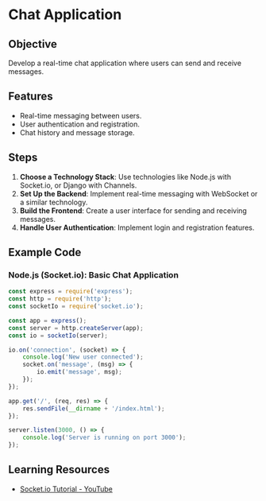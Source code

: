 # Chat Application

## Objective
Develop a real-time chat application where users can send and receive messages.

## Features
- Real-time messaging between users.
- User authentication and registration.
- Chat history and message storage.

## Steps
1. **Choose a Technology Stack**: Use technologies like Node.js with Socket.io, or Django with Channels.
2. **Set Up the Backend**: Implement real-time messaging with WebSocket or a similar technology.
3. **Build the Frontend**: Create a user interface for sending and receiving messages.
4. **Handle User Authentication**: Implement login and registration features.

## Example Code
### Node.js (Socket.io): Basic Chat Application
```javascript
const express = require('express');
const http = require('http');
const socketIo = require('socket.io');

const app = express();
const server = http.createServer(app);
const io = socketIo(server);

io.on('connection', (socket) => {
    console.log('New user connected');
    socket.on('message', (msg) => {
        io.emit('message', msg);
    });
});

app.get('/', (req, res) => {
    res.sendFile(__dirname + '/index.html');
});

server.listen(3000, () => {
    console.log('Server is running on port 3000');
});
```

## Learning Resources

- [Socket.io Tutorial - YouTube](https://www.youtube.com/watch?v=9M1sz3KIsXs)
